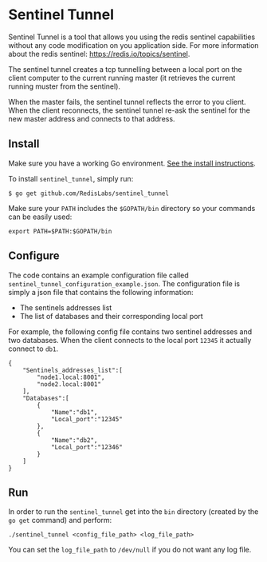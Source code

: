 # Sentinel Tunnel
Sentinel Tunnel is a tool that allows you using the redis sentinel capabilities without any code modification on you application 
side. For more information about the redis sentinel: https://redis.io/topics/sentinel.

The sentinel tunnel creates a tcp tunnelling between a local port on the client computer to the current running master 
(it retrieves the current running muster from the sentinel).

When the master fails, the sentinel tunnel reflects the error to you client. When the client reconnects, the sentinel tunnel 
re-ask the sentinel for the new master address and connects to that address.

## Install
Make sure you have a working Go environment. [See the install instructions](http://golang.org/doc/install.html).

To install `sentinel_tunnel`, simply run:
```console
$ go get github.com/RedisLabs/sentinel_tunnel
```
Make sure your `PATH` includes the `$GOPATH/bin` directory so your
commands can be easily used:

```
export PATH=$PATH:$GOPATH/bin
```

## Configure
The code contains an example configuration file called `sentinel_tunnel_configuration_example.json`.
The configuration file is simply a json file that contains the following information:
* The sentinels addresses list
* The list of databases and their corresponding local port

For example, the following config file contains two sentinel addresses and two databases. When the client connects to
the local port `12345` it actually connect to `db1`.
```
{
	"Sentinels_addresses_list":[
		"node1.local:8001",
		"node2.local:8001"
	],
	"Databases":[
		{
			"Name":"db1",
			"Local_port":"12345"
		},
		{
			"Name":"db2",
			"Local_port":"12346"	
		}
	]
}
```

## Run
In order to run the `sentinel_tunnel` get into the `bin` directory (created by the `go get` command) and perform:

```
./sentinel_tunnel <config_file_path> <log_file_path>
```
You can set the `log_file_path` to `/dev/null` if you do not want any log file.


